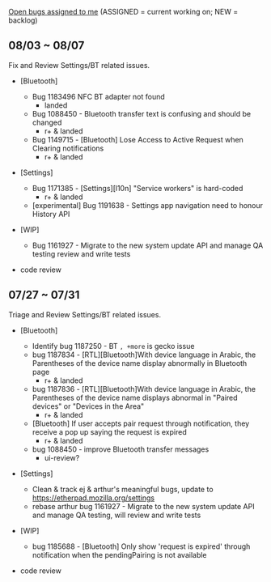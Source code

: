 [Open bugs assigned to me](https://bugzilla.mozilla.org/buglist.cgi?quicksearch=assignee%3Agasolin%40mozilla.com) (ASSIGNED = current working on; NEW = backlog)

## 08/03 ~ 08/07 ##

Fix and Review Settings/BT related issues.

* [Bluetooth]
  - Bug 1183496 NFC BT adapter not found
    - landed
  - Bug 1088450 - Bluetooth transfer text is confusing and should be changed
    - r+ & landed
  - Bug 1149715 - [Bluetooth] Lose Access to Active Request when Clearing notifications
    - r+ & landed

* [Settings]
  - Bug 1171385 - [Settings][l10n] "Service workers" is hard-coded
    - r+ & landed
  - [experimental] Bug 1191638 - Settings app navigation need to honour History API 

* [WIP]
  - Bug 1161927 - Migrate to the new system update API and manage QA testing
        review and write tests

- code review
 
## 07/27 ~ 07/31

Triage and Review Settings/BT related issues.

* [Bluetooth]
  - Identify bug 1187250 - BT `, +more` is gecko issue
  - bug 1187834 - [RTL][Bluetooth]With device language in Arabic, the Parentheses of the device name display abnormally in Bluetooth page
    - r+ & landed
  - bug 1187836 - [RTL][Bluetooth]With device language in Arabic, the Parentheses of the device name displays abnormal in "Paired devices" or "Devices in the Area"
    - r+ & landed
  - [Bluetooth] If user accepts pair request through notification, they receive a pop up saying the request is expired
    - r+ & landed
  - bug 1088450 - improve Bluetooth transfer messages
    - ui-review?

* [Settings]
  - Clean & track ej & arthur's meaningful bugs, update to https://etherpad.mozilla.org/settings
  - rebase arthur bug 1161927 - Migrate to the new system update API and manage QA testing, will review and write tests

* [WIP]
  - bug 1185688 - [Bluetooth] Only show 'request is expired' through notification when the pendingPairing is not available

- code review
